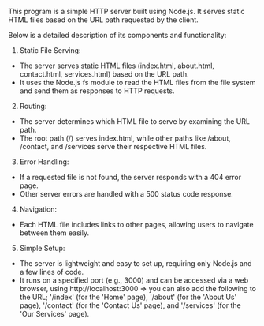 This program is a simple HTTP server built using Node.js. It serves static HTML files based on the URL path requested by the client. 

Below is a detailed description of its components and functionality:

1. Static File Serving:
- The server serves static HTML files (index.html, about.html, contact.html, services.html) based on the URL path.
- It uses the Node.js fs module to read the HTML files from the file system and send them as responses to HTTP requests.

2. Routing:
- The server determines which HTML file to serve by examining the URL path.
- The root path (/) serves index.html, while other paths like /about, /contact, and /services serve their respective HTML files.

3. Error Handling:
- If a requested file is not found, the server responds with a 404 error page.
- Other server errors are handled with a 500 status code response.

4. Navigation:
- Each HTML file includes links to other pages, allowing users to navigate between them easily.

5. Simple Setup:
- The server is lightweight and easy to set up, requiring only Node.js and a few lines of code.
- It runs on a specified port (e.g., 3000) and can be accessed via a web browser, using http://localhost:3000 => you can also add the following to the URL; '/index' (for the 'Home' page), '/about' (for the 'About Us' page), '/contact' (for the 'Contact Us' page), and '/services' (for the 'Our Services' page).
